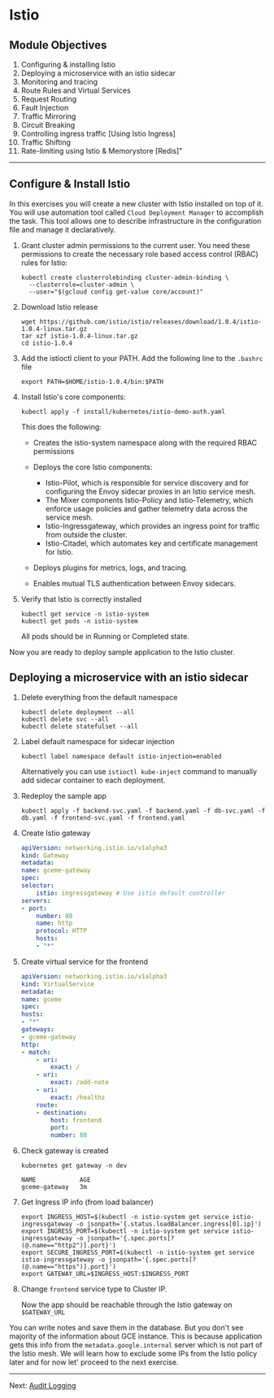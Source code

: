 # Istio

## Module Objectives

1. Configuring & installing Istio
1. Deploying a microservice with an istio sidecar
1. Monitoring and tracing
1. Route Rules and Virtual Services
1. Request Routing
1. Fault Injection
1. Traffic Mirroring
1. Circuit Breaking
1. Controlling ingress traffic [Using Istio Ingress]
1. Traffic Shifting
1. Rate-limiting using Istio & Memorystore [Redis]"

---

## Configure & Install Istio

In this exercises you will create a new cluster with Istio installed on top of it. You will use automation tool called `Cloud Deployment Manager` to accomplish the task. This tool allows one to describe infrastructure in the configuration file and manage it declaratively.

1. Grant cluster admin permissions to the current user. You need these permissions to create the necessary role based access control (RBAC) rules for Istio:

    ```shell
    kubectl create clusterrolebinding cluster-admin-binding \
      --clusterrole=cluster-admin \
      --user="$(gcloud config get-value core/account)"
    ```

1. Download Istio release

    ```shell
    wget https://github.com/istio/istio/releases/download/1.0.4/istio-1.0.4-linux.tar.gz
    tar xzf istio-1.0.4-linux.tar.gz
    cd istio-1.0.4
    ```

1. Add the istioctl client to your PATH. Add the following line to the `.bashrc` file

    ```shell
    export PATH=$HOME/istio-1.0.4/bin:$PATH
    ```

1. Install Istio's core components:

    ```shell
    kubectl apply -f install/kubernetes/istio-demo-auth.yaml
    ```

    This does the following:

    * Creates the istio-system namespace along with the required RBAC permissions
    * Deploys the core Istio components:

        * Istio-Pilot, which is responsible for service discovery and for configuring the Envoy sidecar proxies in an Istio service mesh.
        * The Mixer components Istio-Policy and Istio-Telemetry, which enforce usage policies and gather telemetry data across the service mesh.
        * Istio-Ingressgateway, which provides an ingress point for traffic from outside the cluster.
        * Istio-Citadel, which automates key and certificate management for Istio.
    * Deploys plugins for metrics, logs, and tracing.

    * Enables mutual TLS authentication between Envoy sidecars.

1. Verify that Istio is correctly installed

    ```shell
    kubectl get service -n istio-system
    kubectl get pods -n istio-system
    ```

    All pods should be in Running or Completed state.

Now you are ready to deploy sample application to the Istio cluster.

## Deploying a microservice with an istio sidecar

1. Delete everything from the default namespace

    ```shell
    kubectl delete deployment --all
    kubectl delete svc --all
    kubectl delete statefulset --all
    ```

1. Label default namespace for sidecar injection

    ```
    kubectl label namespace default istio-injection=enabled
    ```

    Alternatively you can use `istioctl kube-inject` command to manually add sidecar container to each deployment.

1. Redeploy the sample app

    ```
    kubectl apply -f backend-svc.yaml -f backend.yaml -f db-svc.yaml -f db.yaml -f frontend-svc.yaml -f frontend.yaml
    ```

1. Create Istio gateway

    ```yaml
    apiVersion: networking.istio.io/v1alpha3
    kind: Gateway
    metadata:
    name: gceme-gateway
    spec:
    selector:
        istio: ingressgateway # Use istio default controller
    servers:
    - port:
        number: 80
        name: http
        protocol: HTTP
        hosts:
        - "*"
    ```

1. Create virtual service for the frontend

    ```yaml
    apiVersion: networking.istio.io/v1alpha3
    kind: VirtualService
    metadata:
    name: gceme
    spec:
    hosts:
    - "*"
    gateways:
    - gceme-gateway
    http:
    - match:
        - uri:
            exact: /
        - uri:
            exact: /add-note
        - uri:
            exact: /healthz
        route:
        - destination:
            host: frontend
            port:
            number: 80
    ```

1. Check gateway is created

    ```shell
    kubernetes get gateway -n dev
    ```

    ```
    NAME            AGE
    gceme-gateway   3m
    ```

1. Get Ingress IP info (from load balancer)

    ```shell
    export INGRESS_HOST=$(kubectl -n istio-system get service istio-ingressgateway -o jsonpath='{.status.loadBalancer.ingress[0].ip}')
    export INGRESS_PORT=$(kubectl -n istio-system get service istio-ingressgateway -o jsonpath='{.spec.ports[?(@.name=="http2")].port}')
    export SECURE_INGRESS_PORT=$(kubectl -n istio-system get service istio-ingressgateway -o jsonpath='{.spec.ports[?(@.name=="https")].port}')
    export GATEWAY_URL=$INGRESS_HOST:$INGRESS_PORT
    ```

1. Change `frontend` service type to Cluster IP.

    Now the app should be reachable through the Istio gateway on `$GATEWAY_URL`

You can write notes and save them in the database. But you don't see majority of the information about GCE instance. This is because application gets this info from the `metadata.google.internal` server which is not part of the Istio mesh. We will learn how to exclude some IPs from the Istio policy later and for now let' proceed to the next exercise.

---

Next: [Audit Logging](11-audit-logging.md)
